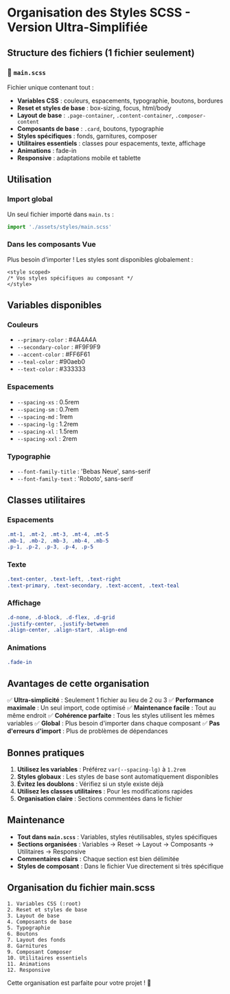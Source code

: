 # Organisation des Styles SCSS - Version Ultra-Simplifiée

## Structure des fichiers (1 fichier seulement)

### 📁 `main.scss`
Fichier unique contenant tout :
- **Variables CSS** : couleurs, espacements, typographie, boutons, bordures
- **Reset et styles de base** : box-sizing, focus, html/body
- **Layout de base** : `.page-container`, `.content-container`, `.composer-content`
- **Composants de base** : `.card`, boutons, typographie
- **Styles spécifiques** : fonds, garnitures, composer
- **Utilitaires essentiels** : classes pour espacements, texte, affichage
- **Animations** : fade-in
- **Responsive** : adaptations mobile et tablette

## Utilisation

### Import global
Un seul fichier importé dans `main.ts` :
```typescript
import './assets/styles/main.scss'
```

### Dans les composants Vue
Plus besoin d'importer ! Les styles sont disponibles globalement :
```vue
<style scoped>
/* Vos styles spécifiques au composant */
</style>
```

## Variables disponibles

### Couleurs
- `--primary-color` : #4A4A4A
- `--secondary-color` : #F9F9F9
- `--accent-color` : #FF6F61
- `--teal-color` : #90aeb0
- `--text-color` : #333333

### Espacements
- `--spacing-xs` : 0.5rem
- `--spacing-sm` : 0.7rem
- `--spacing-md` : 1rem
- `--spacing-lg` : 1.2rem
- `--spacing-xl` : 1.5rem
- `--spacing-xxl` : 2rem

### Typographie
- `--font-family-title` : 'Bebas Neue', sans-serif
- `--font-family-text` : 'Roboto', sans-serif

## Classes utilitaires

### Espacements
```css
.mt-1, .mt-2, .mt-3, .mt-4, .mt-5
.mb-1, .mb-2, .mb-3, .mb-4, .mb-5
.p-1, .p-2, .p-3, .p-4, .p-5
```

### Texte
```css
.text-center, .text-left, .text-right
.text-primary, .text-secondary, .text-accent, .text-teal
```

### Affichage
```css
.d-none, .d-block, .d-flex, .d-grid
.justify-center, .justify-between
.align-center, .align-start, .align-end
```

### Animations
```css
.fade-in
```

## Avantages de cette organisation

✅ **Ultra-simplicité** : Seulement 1 fichier au lieu de 2 ou 3
✅ **Performance maximale** : Un seul import, code optimisé
✅ **Maintenance facile** : Tout au même endroit
✅ **Cohérence parfaite** : Tous les styles utilisent les mêmes variables
✅ **Global** : Plus besoin d'importer dans chaque composant
✅ **Pas d'erreurs d'import** : Plus de problèmes de dépendances

## Bonnes pratiques

1. **Utilisez les variables** : Préférez `var(--spacing-lg)` à `1.2rem`
2. **Styles globaux** : Les styles de base sont automatiquement disponibles
3. **Évitez les doublons** : Vérifiez si un style existe déjà
4. **Utilisez les classes utilitaires** : Pour les modifications rapides
5. **Organisation claire** : Sections commentées dans le fichier

## Maintenance

- **Tout dans `main.scss`** : Variables, styles réutilisables, styles spécifiques
- **Sections organisées** : Variables → Reset → Layout → Composants → Utilitaires → Responsive
- **Commentaires clairs** : Chaque section est bien délimitée
- **Styles de composant** : Dans le fichier Vue directement si très spécifique

## Organisation du fichier main.scss

```
1. Variables CSS (:root)
2. Reset et styles de base
3. Layout de base
4. Composants de base
5. Typographie
6. Boutons
7. Layout des fonds
8. Garnitures
9. Composant Composer
10. Utilitaires essentiels
11. Animations
12. Responsive
```

Cette organisation est parfaite pour votre projet ! 🎯 